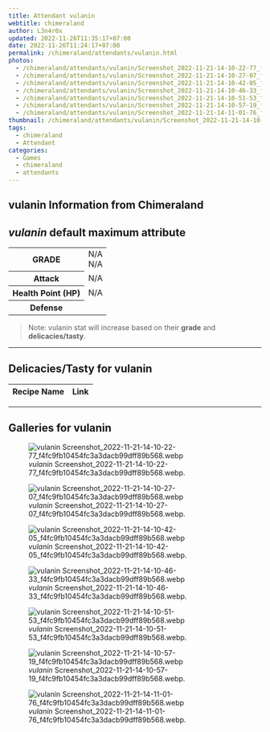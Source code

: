 ```yaml
---
title: Attendant vulanin
webtitle: chimeraland
author: L3n4r0x
updated: 2022-11-26T11:35:17+07:00
date: 2022-11-26T11:24:17+07:00
permalink: /chimeraland/attendants/vulanin.html
photos:
  - /chimeraland/attendants/vulanin/Screenshot_2022-11-21-14-10-22-77_f4fc9fb10454fc3a3dacb99dff89b568.webp
  - /chimeraland/attendants/vulanin/Screenshot_2022-11-21-14-10-27-07_f4fc9fb10454fc3a3dacb99dff89b568.webp
  - /chimeraland/attendants/vulanin/Screenshot_2022-11-21-14-10-42-05_f4fc9fb10454fc3a3dacb99dff89b568.webp
  - /chimeraland/attendants/vulanin/Screenshot_2022-11-21-14-10-46-33_f4fc9fb10454fc3a3dacb99dff89b568.webp
  - /chimeraland/attendants/vulanin/Screenshot_2022-11-21-14-10-51-53_f4fc9fb10454fc3a3dacb99dff89b568.webp
  - /chimeraland/attendants/vulanin/Screenshot_2022-11-21-14-10-57-19_f4fc9fb10454fc3a3dacb99dff89b568.webp
  - /chimeraland/attendants/vulanin/Screenshot_2022-11-21-14-11-01-76_f4fc9fb10454fc3a3dacb99dff89b568.webp
thumbnail: /chimeraland/attendants/vulanin/Screenshot_2022-11-21-14-10-22-77_f4fc9fb10454fc3a3dacb99dff89b568.webp
tags:
  - chimeraland
  - Attendant
categories:
  - Games
  - chimeraland
  - attendants
---
```


<link
  rel="stylesheet"
  href="https://rawcdn.githack.com/dimaslanjaka/Web-Manajemen/870a349/css/bootstrap-5-3-0-alpha3-wrapper.css"
/>
<section id="bootstrap-wrapper">
  <div data-bs-theme="dark">
    <h2>vulanin Information from Chimeraland</h2>
    <h2 id="attribute"><i>vulanin</i> default maximum attribute</h2>
    <div class="row">
      <div class="col mb-2">
        <div class="card">
          <div class="card-body">
            <table>
              <tr>
                <th>GRADE</th>
                <td>N/A <br />N/A</td>
              </tr>
              <tr>
                <th>Attack</th>
                <td>N/A</td>
              </tr>
              <tr>
                <th>Health Point (HP)</th>
                <td>N/A</td>
              </tr>
              <tr>
                <th>Defense</th>
                <td></td>
              </tr>
            </table>
          </div>
        </div>
      </div>
    </div>
    <blockquote>
      Note: vulanin stat will increase based on their <b>grade</b> and
      <b>delicacies/tasty</b>.
    </blockquote>
    <hr />
    <h2 id="delicacies">Delicacies/Tasty for vulanin</h2>
    <div class="card">
      <div class="card-body">
        <div class="table-responsive">
          <table class="table table-striped">
            <thead>
              <tr>
                <th>Recipe Name</th>
                <th>Link</th>
              </tr>
            </thead>
            <tbody></tbody>
          </table>
        </div>
      </div>
    </div>
    <hr />
    <div id="gallery">
      <h2>Galleries for vulanin</h2>
      <div class="row">
        <div class="col-lg-6 col-12">
          <figure>
            <img
              src="https://www.webmanajemen.com/chimeraland/attendants/vulanin/Screenshot_2022-11-21-14-10-22-77_f4fc9fb10454fc3a3dacb99dff89b568.webp"
              alt="vulanin Screenshot_2022-11-21-14-10-22-77_f4fc9fb10454fc3a3dacb99dff89b568.webp"
            />
            <figcaption>
              <i>vulanin</i>
              Screenshot_2022-11-21-14-10-22-77_f4fc9fb10454fc3a3dacb99dff89b568.webp.
            </figcaption>
          </figure>
        </div>
        <div class="col-lg-6 col-12">
          <figure>
            <img
              src="https://www.webmanajemen.com/chimeraland/attendants/vulanin/Screenshot_2022-11-21-14-10-27-07_f4fc9fb10454fc3a3dacb99dff89b568.webp"
              alt="vulanin Screenshot_2022-11-21-14-10-27-07_f4fc9fb10454fc3a3dacb99dff89b568.webp"
            />
            <figcaption>
              <i>vulanin</i>
              Screenshot_2022-11-21-14-10-27-07_f4fc9fb10454fc3a3dacb99dff89b568.webp.
            </figcaption>
          </figure>
        </div>
        <div class="col-lg-6 col-12">
          <figure>
            <img
              src="https://www.webmanajemen.com/chimeraland/attendants/vulanin/Screenshot_2022-11-21-14-10-42-05_f4fc9fb10454fc3a3dacb99dff89b568.webp"
              alt="vulanin Screenshot_2022-11-21-14-10-42-05_f4fc9fb10454fc3a3dacb99dff89b568.webp"
            />
            <figcaption>
              <i>vulanin</i>
              Screenshot_2022-11-21-14-10-42-05_f4fc9fb10454fc3a3dacb99dff89b568.webp.
            </figcaption>
          </figure>
        </div>
        <div class="col-lg-6 col-12">
          <figure>
            <img
              src="https://www.webmanajemen.com/chimeraland/attendants/vulanin/Screenshot_2022-11-21-14-10-46-33_f4fc9fb10454fc3a3dacb99dff89b568.webp"
              alt="vulanin Screenshot_2022-11-21-14-10-46-33_f4fc9fb10454fc3a3dacb99dff89b568.webp"
            />
            <figcaption>
              <i>vulanin</i>
              Screenshot_2022-11-21-14-10-46-33_f4fc9fb10454fc3a3dacb99dff89b568.webp.
            </figcaption>
          </figure>
        </div>
        <div class="col-lg-6 col-12">
          <figure>
            <img
              src="https://www.webmanajemen.com/chimeraland/attendants/vulanin/Screenshot_2022-11-21-14-10-51-53_f4fc9fb10454fc3a3dacb99dff89b568.webp"
              alt="vulanin Screenshot_2022-11-21-14-10-51-53_f4fc9fb10454fc3a3dacb99dff89b568.webp"
            />
            <figcaption>
              <i>vulanin</i>
              Screenshot_2022-11-21-14-10-51-53_f4fc9fb10454fc3a3dacb99dff89b568.webp.
            </figcaption>
          </figure>
        </div>
        <div class="col-lg-6 col-12">
          <figure>
            <img
              src="https://www.webmanajemen.com/chimeraland/attendants/vulanin/Screenshot_2022-11-21-14-10-57-19_f4fc9fb10454fc3a3dacb99dff89b568.webp"
              alt="vulanin Screenshot_2022-11-21-14-10-57-19_f4fc9fb10454fc3a3dacb99dff89b568.webp"
            />
            <figcaption>
              <i>vulanin</i>
              Screenshot_2022-11-21-14-10-57-19_f4fc9fb10454fc3a3dacb99dff89b568.webp.
            </figcaption>
          </figure>
        </div>
        <div class="col-lg-6 col-12">
          <figure>
            <img
              src="https://www.webmanajemen.com/chimeraland/attendants/vulanin/Screenshot_2022-11-21-14-11-01-76_f4fc9fb10454fc3a3dacb99dff89b568.webp"
              alt="vulanin Screenshot_2022-11-21-14-11-01-76_f4fc9fb10454fc3a3dacb99dff89b568.webp"
            />
            <figcaption>
              <i>vulanin</i>
              Screenshot_2022-11-21-14-11-01-76_f4fc9fb10454fc3a3dacb99dff89b568.webp.
            </figcaption>
          </figure>
        </div>
      </div>
    </div>
  </div>
</section>
